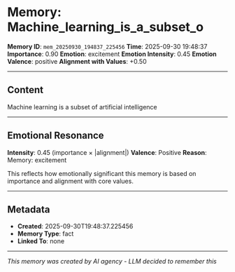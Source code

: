 # Memory: Machine_learning_is_a_subset_o

**Memory ID**: `mem_20250930_194837_225456`
**Time**: 2025-09-30 19:48:37
**Importance**: 0.90
**Emotion**: excitement
**Emotion Intensity**: 0.45
**Emotion Valence**: positive
**Alignment with Values**: +0.50

---

## Content

Machine learning is a subset of artificial intelligence

---

## Emotional Resonance

**Intensity**: 0.45 (importance × |alignment|)
**Valence**: Positive
**Reason**: Memory: excitement

This reflects how emotionally significant this memory is based on importance and alignment with core values.

---

## Metadata

- **Created**: 2025-09-30T19:48:37.225456
- **Memory Type**: fact
- **Linked To**: none

---

*This memory was created by AI agency - LLM decided to remember this*
